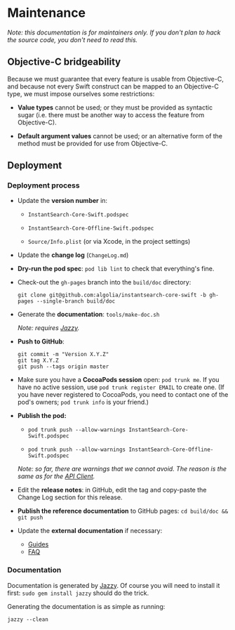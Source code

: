 Maintenance
===========

*Note: this documentation is for maintainers only. If you don't plan to hack the source code, you don't need to read this.*



## Objective-C bridgeability

Because we must guarantee that every feature is usable from Objective-C, and because not every Swift construct can be mapped to an Objective-C type, we must impose ourselves some restrictions:

- **Value types** cannot be used; or they must be provided as syntactic sugar (i.e. there must be another way to access the feature from Objective-C).

- **Default argument values** cannot be used; or an alternative form of the method must be provided for use from Objective-C.



## Deployment

### Deployment process

- Update the **version number** in:

    - `InstantSearch-Core-Swift.podspec`

    - `InstantSearch-Core-Offline-Swift.podspec`

    - `Source/Info.plist` (or via Xcode, in the project settings)

- Update the **change log** (`ChangeLog.md`)

- **Dry-run the pod spec**: `pod lib lint` to check that everything's fine.

- Check-out the `gh-pages` branch into the `build/doc` directory:

    ```
    git clone git@github.com:algolia/instantsearch-core-swift -b gh-pages --single-branch build/doc
    ```

- Generate the **documentation**: `tools/make-doc.sh`

    *Note: requires [Jazzy](https://github.com/realm/jazzy).*

- **Push to GitHub**:

    ```
    git commit -m "Version X.Y.Z"
    git tag X.Y.Z
    git push --tags origin master
    ```

- Make sure you have a **CocoaPods session** open: `pod trunk me`. If you have no active session, use
  `pod trunk register EMAIL` to create one. (If you have never registered to CocoaPods, you need to contact one of
  the pod's owners; `pod trunk info` is your friend.)

- **Publish the pod:**

    - `pod trunk push --allow-warnings InstantSearch-Core-Swift.podspec`

    - `pod trunk push --allow-warnings InstantSearch-Core-Offline-Swift.podspec`

    *Note: so far, there are warnings that we cannot avoid. The reason is the same as for the [API Client](https://github.com/algolia/algoliasearch-client-swift/).*

- Edit the **release notes**: in GitHub, edit the tag and copy-paste the Change Log section for this release.

- **Publish the reference documentation** to GitHub pages: `cd build/doc && git push`

- Update the **external documentation** if necessary:

    - [Guides](https://www.algolia.com/doc/guides)
    - [FAQ](https://www.algolia.com/doc/faq)


### Documentation

Documentation is generated by [Jazzy](https://github.com/realm/jazzy). Of course you will need to install it first: `sudo gem install jazzy` should do the trick.

Generating the documentation is as simple as running:

```
jazzy --clean
```
